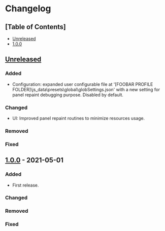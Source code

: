 # Changelog

## [Table of Contents]
- [Unreleased](#unreleased)
- [1.0.0](#100---2024-02-28)

## [Unreleased][]
### Added
- Configuration: expanded user configurable file at '[FOOBAR PROFILE FOLDER]\js_data\presets\global\globSettings.json' with a new setting for panel repaint debugging purpose. Disabled by default.
### Changed
- UI: Improved panel repaint routines to minimize resources usage.
### Removed
### Fixed

## [1.0.0] - 2021-05-01
### Added
- First release.
### Changed
### Removed
### Fixed

[Unreleased]: https://github.com/regorxxx/Wrapped-SMP/compare/v1.0.0...HEAD
[1.0.0]: https://github.com/regorxxx/World-Map-SMP/compare/7d0ed7e....v1.0.0
